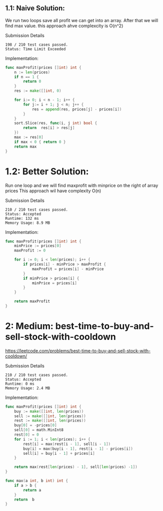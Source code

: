 ## 1.1: Naive Solution:
We run two loops save all profit we can get into an array. After that we will find max value. this approach ahve complexcity is O(n^2)

Submission Details
```
198 / 210 test cases passed.
Status: Time Limit Exceeded
```

Implementation:
```go
func maxProfit(prices []int) int {
	n := len(prices)
	if n == 1 {
		return 0
	}
	res := make([]int, 0)

	for i:= 0; i < n - 1; i++ {
		for j:= i + 1; j < n; j++ {
			res = append(res, prices[j] - prices[i])
		}
	}
	sort.Slice(res, func(i, j int) bool {
		return  res[i] > res[j]
	})
	max := res[0]
	if max < 0 { return 0 }
	return max
}
```

 # 1.2: Better Solution:
Run one loop and we will find maxprofit with minprice on the right of array prices
This approach wil have complexity O(n)

Submission Details
```
210 / 210 test cases passed.
Status: Accepted
Runtime: 132 ms
Memory Usage: 8.9 MB
```


Implementation:
```go
func maxProfit(prices []int) int {
	minPrice := prices[0]
	maxProfit := 0

	for i := 0; i < len(prices); i++ {
		if prices[i] - minPrice > maxProfit {
			maxProfit = prices[i] - minPrice
		}
		if minPrice > prices[i] {
			minPrice = prices[i]
		}
	}

	return maxProfit
}
```

# 2: Medium: best-time-to-buy-and-sell-stock-with-cooldown
https://leetcode.com/problems/best-time-to-buy-and-sell-stock-with-cooldown/


Submission Details
```
210 / 210 test cases passed.
Status: Accepted
Runtime: 0 ms
Memory Usage: 2.4 MB
```

Implementation:
```go
func maxProfit(prices []int) int {
	buy := make([]int, len(prices))
	sell := make([]int, len(prices))
	rest := make([]int, len(prices))
	buy[0] = -prices[0]
	sell[0] = math.MinInt8
	rest[0] = 0
	for i := 1; i < len(prices); i++ {
		rest[i] = max(rest[i - 1], sell[i - 1])
		buy[i] = max(buy[i - 1], rest[i - 1] - prices[i])
		sell[i] = buy[i - 1] + prices[i]
	}

	return max(rest[len(prices) - 1], sell[len(prices) -1])
}

func max(a int, b int) int {
	if a > b {
		return a
	}
	return  b
}
```

